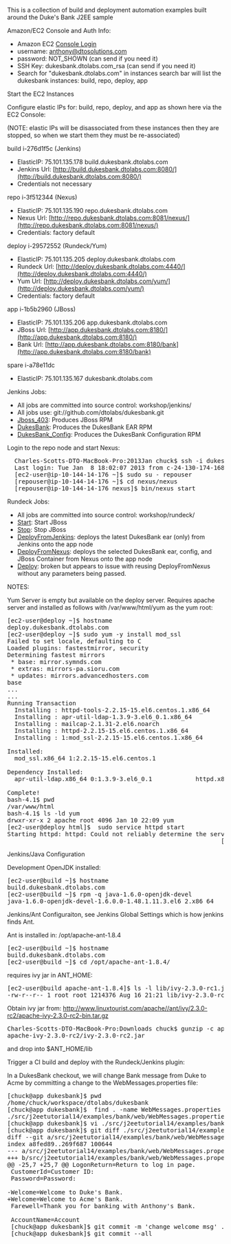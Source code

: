 This is a collection of build and deployment automation examples built around the Duke's Bank J2EE sample  

Amazon/EC2 Console and Auth Info:
   * Amazon EC2 [Console Login](https://console.aws.amazon.com/ec2/home?region=us-east-1#s=Instances)
   * username:  anthony@dtosolutions.com
   * password:  NOT_SHOWN (can send if you need it)
   * SSH Key:  dukesbank.dtolabs.com_rsa  (can send if you need it)
   * Search for "dukesbank.dtolabs.com" in instances search bar will list the dukesbank instances: build, repo, deploy, app

Start the EC2 Instances

Configure elastic IPs for:  build, repo, deploy, and app as shown here via the EC2 Console:

(NOTE:  elastic IPs will be disassociated from these instances then they are stopped, so when we start them they must be re-associated)

build i-276d1f5c (Jenkins)
   * ElasticIP:  75.101.135.178    build.dukesbank.dtolabs.com
   * Jenkins Url:  [http://build.dukesbank.dtolabs.com:8080/](http://build.dukesbank.dtolabs.com:8080/)
   * Credentials not necessary

repo i-3f512344   (Nexus)
   * ElasticIP:  75.101.135.190    repo.dukesbank.dtolabs.com
   * Nexus Url:  [http://repo.dukesbank.dtolabs.com:8081/nexus/](http://repo.dukesbank.dtolabs.com:8081/nexus/)
   * Credentials:  factory default

deploy i-29572552   (Rundeck/Yum)
   * ElasticIP:  75.101.135.205    deploy.dukesbank.dtolabs.com
   * Rundeck Url:  [http://deploy.dukesbank.dtolabs.com:4440/](http://deploy.dukesbank.dtolabs.com:4440/)
   * Yum Url: [http://deploy.dukesbank.dtolabs.com/yum/](http://deploy.dukesbank.dtolabs.com/yum/)
   * Credentials:  factory default

app i-1b5b2960 (JBoss)
   * ElasticIP:  75.101.135.206    app.dukesbank.dtolabs.com
   * JBoss Url:  [http://app.dukesbank.dtolabs.com:8180/](http://app.dukesbank.dtolabs.com:8180/)
   * Bank Url:  [http://app.dukesbank.dtolabs.com:8180/bank](http://app.dukesbank.dtolabs.com:8180/bank)

spare i-a78e11dc
   * ElasticIP:  75.101.135.167    dukesbank.dtolabs.com

Jenkins Jobs:
   * All jobs are committed into source control: workshop/jenkins/
   * All jobs use:  git://github.com/dtolabs/dukesbank.git
   * [Jboss_403](http://build.dukesbank.dtolabs.com:8080/job/Jboss_403/): Produces JBoss RPM
   * [DukesBank](http://build.dukesbank.dtolabs.com:8080/job/DukesBank/): Produces the DukesBank EAR RPM
   * [DukesBank_Config](http://build.dukesbank.dtolabs.com:8080/job/DukesBank_Config/): Produces the DukesBank Configuration RPM


Login to the repo node and start Nexus:
<pre>
  Charles-Scotts-DTO-MacBook-Pro:2013Jan chuck$ ssh -i dukesbank.dtolabs.com_rsa -l ec2-user repo.dukesbank.dtolabs.com
  Last login: Tue Jan  8 18:02:07 2013 from c-24-130-174-168.hsd1.ca.comcast.net
  [ec2-user@ip-10-144-14-176 ~]$ sudo su - repouser
  [repouser@ip-10-144-14-176 ~]$ cd nexus/nexus
  [repouser@ip-10-144-14-176 nexus]$ bin/nexus start
</pre>

Rundeck Jobs: 
   * All jobs are committed into source control: workshop/rundeck/
   * [Start](http://deploy.dukesbank.dtolabs.com:4440/job/show/7a1d11a9-db8c-4a6f-a329-575a798e04e2): Start JBoss
   * [Stop](http://deploy.dukesbank.dtolabs.com:4440/job/show/9f86cbaf-f49c-4f53-8228-0d9416328e0a): Stop JBoss
   * [DeployFromJenkins](http://deploy.dukesbank.dtolabs.com:4440/job/show/5dac0b0c-ae39-4e54-8eaf-bab65bcf3bc9): deploys the latest DukesBank ear (only) from Jenkins onto the app node
   * [DeployFromNexus](http://deploy.dukesbank.dtolabs.com:4440/job/show/acb74c94-fab5-41bd-9c13-26aca5a3e8d4): deploys the selected DukesBank ear, config, and JBoss Container from Nexus onto the app node
   * [Deploy](http://deploy.dukesbank.dtolabs.com:4440/job/show/44ab3706-7b86-45c0-a464-5159079b3abd): broken but appears to issue with reusing DeployFromNexus without any parameters being passed.

NOTES:

Yum Server is empty but available on the deploy server. Requires apache server and installed as follows with /var/www/html/yum as the yum root:

<pre>
[ec2-user@deploy ~]$ hostname
deploy.dukesbank.dtolabs.com
[ec2-user@deploy ~]$ sudo yum -y install mod_ssl
Failed to set locale, defaulting to C
Loaded plugins: fastestmirror, security
Determining fastest mirrors
 * base: mirror.symnds.com
 * extras: mirrors-pa.sioru.com
 * updates: mirrors.advancedhosters.com
base                                             
...
...
Running Transaction
  Installing : httpd-tools-2.2.15-15.el6.centos.1.x86_64                                                                                                                                        1/5 
  Installing : apr-util-ldap-1.3.9-3.el6_0.1.x86_64                                                                                                                                             2/5 
  Installing : mailcap-2.1.31-2.el6.noarch                                                                                                                                                      3/5 
  Installing : httpd-2.2.15-15.el6.centos.1.x86_64                                                                                                                                              4/5 
  Installing : 1:mod_ssl-2.2.15-15.el6.centos.1.x86_64                                                                                                                                          5/5 

Installed:
  mod_ssl.x86_64 1:2.2.15-15.el6.centos.1                                                                                                                                                           

Dependency Installed:
  apr-util-ldap.x86_64 0:1.3.9-3.el6_0.1            httpd.x86_64 0:2.2.15-15.el6.centos.1            httpd-tools.x86_64 0:2.2.15-15.el6.centos.1            mailcap.noarch 0:2.1.31-2.el6           

Complete!
bash-4.1$ pwd
/var/www/html
bash-4.1$ ls -ld yum
drwxr-xr-x 2 apache root 4096 Jan 10 22:09 yum
[ec2-user@deploy html]$  sudo service httpd start
Starting httpd: httpd: Could not reliably determine the server's fully qualified domain name, using deploy.dukesbank.dtolabs.com for ServerName
                                                           [  OK  ]
</pre>

Jenkins/Java Configuration

Development OpenJDK installed:
<pre>
[ec2-user@build ~]$ hostname
build.dukesbank.dtolabs.com
[ec2-user@build ~]$ rpm -q java-1.6.0-openjdk-devel
java-1.6.0-openjdk-devel-1.6.0.0-1.48.1.11.3.el6_2.x86_64
</pre>

Jenkins/Ant Configuraiton, see Jenkins Global Settings which is how jenkins finds Ant.

Ant is installed in:  /opt/apache-ant-1.8.4
<pre>
[ec2-user@build ~]$ hostname
build.dukesbank.dtolabs.com
[ec2-user@build ~]$ cd /opt/apache-ant-1.8.4/
</pre>
requires ivy jar in ANT_HOME:
<pre>
[ec2-user@build apache-ant-1.8.4]$ ls -l lib/ivy-2.3.0-rc1.jar 
-rw-r--r-- 1 root root 1214376 Aug 16 21:21 lib/ivy-2.3.0-rc1.jar
</pre>

Obtain ivy jar from:  http://www.linuxtourist.com/apache//ant/ivy/2.3.0-rc2/apache-ivy-2.3.0-rc2-bin.tar.gz
<pre>
Charles-Scotts-DTO-MacBook-Pro:Downloads chuck$ gunzip -c apache-ivy-2.3.0-rc2-bin.tar.gz |tar tf - |grep \.jar$
apache-ivy-2.3.0-rc2/ivy-2.3.0-rc2.jar
</pre>
and drop into $ANT_HOME/lib
   
Trigger a CI build and deploy with the Rundeck/Jenkins plugin:

In a DukesBank checkout, we will change Bank message from Duke to Acme by committing a change to the WebMessages.properties file:

<pre>
[chuck@app dukesbank]$ pwd
/home/chuck/workspace/dtolabs/dukesbank
[chuck@app dukesbank]$  find . -name WebMessages.properties -print
./src/j2eetutorial14/examples/bank/web/WebMessages.properties
[chuck@app dukesbank]$ vi ./src/j2eetutorial14/examples/bank/web/WebMessages.properties
[chuck@app dukesbank]$ git diff ./src/j2eetutorial14/examples/bank/web/WebMessages.properties
diff --git a/src/j2eetutorial14/examples/bank/web/WebMessages.properties b/src/j2eetutorial14/examples/bank/web/WebMessages.properties
index a8fed89..269f687 100644
--- a/src/j2eetutorial14/examples/bank/web/WebMessages.properties
+++ b/src/j2eetutorial14/examples/bank/web/WebMessages.properties
@@ -25,7 +25,7 @@ LogonReturn=Return to log in page.
 CustomerId=Customer ID:
 Password=Password:
 
-Welcome=Welcome to Duke's Bank.
+Welcome=Welcome to Acme's Bank.
 Farewell=Thank you for banking with Anthony's Bank.
 
 AccountName=Account
 [chuck@app dukesbank]$ git commit -m 'change welcome msg' ./src/j2eetutorial14/examples/bank/web/WebMessages.properties
 [chuck@app dukesbank]$ git commit --all
</pre>

